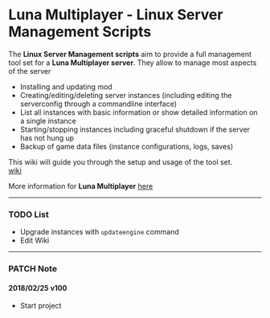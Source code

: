 # Luna Multiplayer - Linux Server Management Scripts
The **Linux Server Management scripts** aim to provide a full management tool set for a **Luna Multiplayer server**. They allow to manage most aspects of the server

  * Installing and updating mod
  * Creating/editing/deleting server instances (including editing the serverconfig through a commandline interface)
  * List all instances with basic information or show detailed information on a single instance
  * Starting/stopping instances including graceful shutdown if the server has not hung up
  * Backup of game data files (instance configurations, logs, saves)

This wiki will guide you through the setup and usage of the tool set.  
[wiki](https://github.com/artnod78/KSP-DMP-Manager/wiki)

More information for **Luna Multiplayer** [here](http://lunamultiplayer.com/)

-------------

### TODO List
* Upgrade instances with ``updateengine`` command
* Edit Wiki
-------------

### PATCH Note
#### 2018/02/25 v100
* Start project

